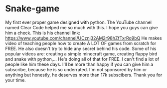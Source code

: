 # Snake-game
My first ever proper game designed with python. The YouTube channel named Clear Code helped me so much with this. 
I hope you guys can give him a check. This is his channel link: https://www.youtube.com/channel/UCznj32AM2r98hZfTxrRo9bQ
He makes video of teaching people how to create A LOT OF games from scratch for FREE. He also doesn't try to hide any secret
behind his code. Some of his popular videos are: creating a simple minecraft game, creating flappy bird and  snake with python,...
He's doing all of that for FREE. I can't find a lot of people like him these days. I'll be more than happy if you can give him a subscribe, 
because he is so underrated. I'm not sponsored by him or anything but honestly, he deserves more than 17k subscibers.
Thank you for your time.
